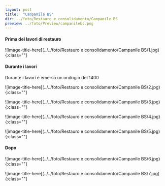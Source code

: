 ```yaml
---
layout: post
title:  "Campanile BS"
dir: ../foto/Restauro e consolidamento/Campanile BS
preview: ../foto/Preview/campanilebs.png
---
```


#### Prima dei lavori di restauro

![image-title-here](../../foto/Restauro e consolidamento/Campanile BS/1.jpg){:class=""}

#### Durante i lavori

Durante i lavori è emerso un orologio del 1400

![image-title-here](../../foto/Restauro e consolidamento/Campanile BS/2.jpg){:class=""}

![image-title-here](../../foto/Restauro e consolidamento/Campanile BS/3.jpg){:class=""}

![image-title-here](../../foto/Restauro e consolidamento/Campanile BS/4.jpg){:class=""}

![image-title-here](../../foto/Restauro e consolidamento/Campanile BS/5.jpg){:class=""}

#### Dopo

![image-title-here](../../foto/Restauro e consolidamento/Campanile BS/6.jpg){:class=""}

![image-title-here](../../foto/Restauro e consolidamento/Campanile BS/7.jpg){:class=""}
